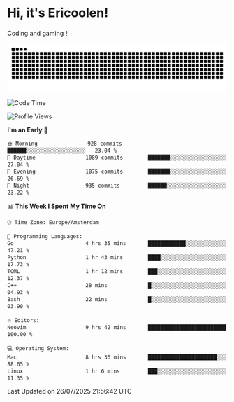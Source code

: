 # Hi, it's Ericoolen!
Coding and gaming！

<picture>
  <source media="(prefers-color-scheme: dark)" srcset="https://raw.githubusercontent.com/Eric-Song-Nop/Eric-Song-Nop/output/github-contribution-grid-snake-dark.svg">
  <source media="(prefers-color-scheme: light)" srcset="https://raw.githubusercontent.com/Eric-Song-Nop/Eric-Song-Nop/output/github-contribution-grid-snake.svg">
  <img alt="github contribution grid snake animation" src="https://raw.githubusercontent.com/Eric-Song-Nop/Eric-Song-Nop/output/github-contribution-grid-snake.svg">
</picture>

<!--START_SECTION:waka-->
![Code Time](http://img.shields.io/badge/Code%20Time-1%2C860%20hrs%2022%20mins-blue)

![Profile Views](http://img.shields.io/badge/Profile%20Views-1-blue)

**I'm an Early 🐤** 

```text
🌞 Morning                928 commits         ██████░░░░░░░░░░░░░░░░░░░   23.04 % 
🌆 Daytime                1089 commits        ███████░░░░░░░░░░░░░░░░░░   27.04 % 
🌃 Evening                1075 commits        ███████░░░░░░░░░░░░░░░░░░   26.69 % 
🌙 Night                  935 commits         ██████░░░░░░░░░░░░░░░░░░░   23.22 % 
```


📊 **This Week I Spent My Time On** 

```text
🕑︎ Time Zone: Europe/Amsterdam

💬 Programming Languages: 
Go                       4 hrs 35 mins       ████████████░░░░░░░░░░░░░   47.21 % 
Python                   1 hr 43 mins        ████░░░░░░░░░░░░░░░░░░░░░   17.73 % 
TOML                     1 hr 12 mins        ███░░░░░░░░░░░░░░░░░░░░░░   12.37 % 
C++                      28 mins             █░░░░░░░░░░░░░░░░░░░░░░░░   04.93 % 
Bash                     22 mins             █░░░░░░░░░░░░░░░░░░░░░░░░   03.90 % 

🔥 Editors: 
Neovim                   9 hrs 42 mins       █████████████████████████   100.00 % 

💻 Operating System: 
Mac                      8 hrs 36 mins       ██████████████████████░░░   88.65 % 
Linux                    1 hr 6 mins         ███░░░░░░░░░░░░░░░░░░░░░░   11.35 % 
```


 Last Updated on 26/07/2025 21:56:42 UTC
<!--END_SECTION:waka-->
